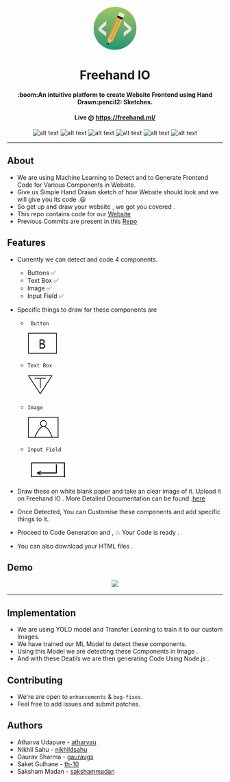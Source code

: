 

<p align="center">
<img height=100px src="./website/img/ourlogo.png" />  
<h1 align="center"> Freehand IO </h1>
<h4 align="center">:boom:An intuitive platform to create Website Frontend using Hand Drawn:pencil2: Sketches. </h4>
<h4 align="center">Live @ <a href="https://freehand.ml/">https://freehand.ml/</a>  </h4>

</p>


<div align="center">
  
![alt text](https://img.shields.io/badge/-Machine%20Learning%20-lightgrey?style=for-the-badge) 
![alt text](https://img.shields.io/badge/-Python-brightgreen?style=for-the-badge)
![alt text](https://img.shields.io/badge/-Darknet-lightgray?style=for-the-badge)
![alt text](https://img.shields.io/badge/-YOLO-yellow?style=for-the-badge)
![alt text](https://img.shields.io/badge/-Flask-green?style=for-the-badge)
![alt text](https://img.shields.io/badge/-Node.JS-brightgreen?style=for-the-badge)

</div>


---------------------------------------


## About 

 -   We are using Machine Learning to Detect and to Generate Frontend Code for Various Components in  Website.
-    Give us Simple Hand Drawn sketch of how Website should look and we will give you its code .:smiley:
-    So get up and draw your website , we got you covered .
- This repo contains code for our [Website](https://freehand.ml/) 
- Previous Commits are present in this [Repo](https://github.com/nikhildsahu/Freehand.io)

## Features
 - Currently we can detect and code 4 components.
    - Buttons :white_check_mark:
    - Text Box :white_check_mark:
    - Image :white_check_mark:
    - Input Field :white_check_mark:
 - Specific things to draw for these components are 
    - ` Button` 
    
      <img height=50px  src="./website/docuFF/docImages/buttonImg.png" > 
      
     - `Text Box` 
     
         <img height=50px  src="./website/docuFF/docImages/textImg.png" > 
      
    - `Image` 
    
      <img height=50px  src="./website/docuFF/docImages/imageImg.png" > 
      
    - `Input Field ` 
    
      <img height=50px  src="./website/docuFF/docImages/inputImg.png" > 
      
  - Draw these on white blank paper and take an clear image of it. Upload it on Freehand IO . More Detailed Documentation can be found .[here](https://freehand.ml/docuFF/documentation.html)
  - Once Detected, You can Customise these components and add specific things to it.
  - Proceed to Code Generation and , :boom: Your Code is ready .
  - You can also download your HTML files .
  

## Demo

<p align="center">
 <img height=350px  src="./demo.gif" >
</p>

----------------------------------------------------- 
## Implementation

- We are using YOLO model and Transfer Learning to train it to our custom Images.
- We have trained our ML Model to detect these components.
- Using this Model we are detecting these Components in Image .
- And with these Deatils we are then generating Code Using Node.js .

## Contributing
- We're are open to `enhancements` & `bug-fixes`.
- Feel free to add issues and submit patches.
  
## Authors
  - Atharva Udapure - [atharvau](https://github.com/atharvau)
  - Nikhil Sahu - [nikhildsahu](https://github.com/nikhildsahu)
  - Gaurav Sharma - [gauravgs](https://github.com/gauravgs)
- Saket Gulhane - [th-10](https://github.com/th-10)
- Saksham Madan - [sakshammadan](https://github.com/sakshammadan)
